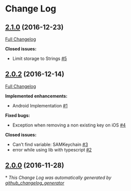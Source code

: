 # Change Log

## [2.1.0](https://github.com/eddyverbruggen/nativescript-secure-storage/tree/2.1.0) (2016-12-23)
[Full Changelog](https://github.com/eddyverbruggen/nativescript-secure-storage/compare/2.0.2...2.1.0)

**Closed issues:**

- Limit storage to Strings [\#5](https://github.com/EddyVerbruggen/nativescript-secure-storage/issues/5)

## [2.0.2](https://github.com/eddyverbruggen/nativescript-secure-storage/tree/2.0.2) (2016-12-14)
[Full Changelog](https://github.com/eddyverbruggen/nativescript-secure-storage/compare/2.0.0...2.0.2)

**Implemented enhancements:**

- Android Implementation [\#1](https://github.com/EddyVerbruggen/nativescript-secure-storage/issues/1)

**Fixed bugs:**

- Exception when removing a non existing key on iOS [\#4](https://github.com/EddyVerbruggen/nativescript-secure-storage/issues/4)

**Closed issues:**

- Can't find variable: SAMKeychain [\#3](https://github.com/EddyVerbruggen/nativescript-secure-storage/issues/3)
- error while using lib with typescript [\#2](https://github.com/EddyVerbruggen/nativescript-secure-storage/issues/2)

## [2.0.0](https://github.com/eddyverbruggen/nativescript-secure-storage/tree/2.0.0) (2016-11-28)


\* *This Change Log was automatically generated by [github_changelog_generator](https://github.com/skywinder/Github-Changelog-Generator)*